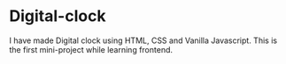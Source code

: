 # Digital-clock
I have made Digital clock using HTML, CSS and Vanilla Javascript.
This is the first mini-project while learning frontend.
